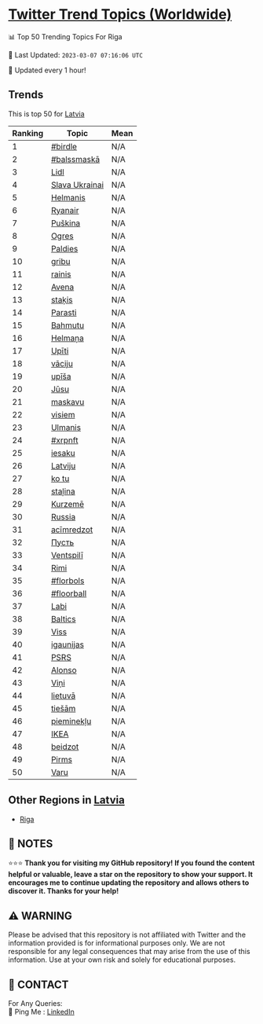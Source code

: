 [Twitter Trend Topics (Worldwide)](https://github.com/ErcinDedeoglu/Twitter-Trend-Topics)
==========


📊 Top 50 Trending Topics For Riga

📆 Last Updated: `2023-03-07 07:16:06 UTC`

🔧 Updated every 1 hour!


## Trends

This is top 50 for [Latvia](</Latvia>)

| Ranking | Topic | Mean |
| ------- | ------------ | ------------ |
| 1 | [#birdle](http://twitter.com/search?q=%23birdle) | N/A |
| 2 | [#balssmaskā](http://twitter.com/search?q=%23balssmask%c4%81) | N/A |
| 3 | [Lidl](http://twitter.com/search?q=Lidl) | N/A |
| 4 | [Slava Ukrainai](http://twitter.com/search?q=Slava+Ukrainai) | N/A |
| 5 | [Helmanis](http://twitter.com/search?q=Helmanis) | N/A |
| 6 | [Ryanair](http://twitter.com/search?q=Ryanair) | N/A |
| 7 | [Puškina](http://twitter.com/search?q=Pu%c5%a1kina) | N/A |
| 8 | [Ogres](http://twitter.com/search?q=Ogres) | N/A |
| 9 | [Paldies](http://twitter.com/search?q=Paldies) | N/A |
| 10 | [gribu](http://twitter.com/search?q=gribu) | N/A |
| 11 | [rainis](http://twitter.com/search?q=rainis) | N/A |
| 12 | [Avena](http://twitter.com/search?q=Avena) | N/A |
| 13 | [staķis](http://twitter.com/search?q=sta%c4%b7is) | N/A |
| 14 | [Parasti](http://twitter.com/search?q=Parasti) | N/A |
| 15 | [Bahmutu](http://twitter.com/search?q=Bahmutu) | N/A |
| 16 | [Helmaņa](http://twitter.com/search?q=Helma%c5%86a) | N/A |
| 17 | [Upīti](http://twitter.com/search?q=Up%c4%abti) | N/A |
| 18 | [vāciju](http://twitter.com/search?q=v%c4%81ciju) | N/A |
| 19 | [upīša](http://twitter.com/search?q=up%c4%ab%c5%a1a) | N/A |
| 20 | [Jūsu](http://twitter.com/search?q=J%c5%absu) | N/A |
| 21 | [maskavu](http://twitter.com/search?q=maskavu) | N/A |
| 22 | [visiem](http://twitter.com/search?q=visiem) | N/A |
| 23 | [Ulmanis](http://twitter.com/search?q=Ulmanis) | N/A |
| 24 | [#xrpnft](http://twitter.com/search?q=%23xrpnft) | N/A |
| 25 | [iesaku](http://twitter.com/search?q=iesaku) | N/A |
| 26 | [Latviju](http://twitter.com/search?q=Latviju) | N/A |
| 27 | [ko tu](http://twitter.com/search?q=ko+tu) | N/A |
| 28 | [staļina](http://twitter.com/search?q=sta%c4%bcina) | N/A |
| 29 | [Kurzemē](http://twitter.com/search?q=Kurzem%c4%93) | N/A |
| 30 | [Russia](http://twitter.com/search?q=Russia) | N/A |
| 31 | [acīmredzot](http://twitter.com/search?q=ac%c4%abmredzot) | N/A |
| 32 | [Пусть](http://twitter.com/search?q=%d0%9f%d1%83%d1%81%d1%82%d1%8c) | N/A |
| 33 | [Ventspilī](http://twitter.com/search?q=Ventspil%c4%ab) | N/A |
| 34 | [Rimi](http://twitter.com/search?q=Rimi) | N/A |
| 35 | [#florbols](http://twitter.com/search?q=%23florbols) | N/A |
| 36 | [#floorball](http://twitter.com/search?q=%23floorball) | N/A |
| 37 | [Labi](http://twitter.com/search?q=Labi) | N/A |
| 38 | [Baltics](http://twitter.com/search?q=Baltics) | N/A |
| 39 | [Viss](http://twitter.com/search?q=Viss) | N/A |
| 40 | [igaunijas](http://twitter.com/search?q=igaunijas) | N/A |
| 41 | [PSRS](http://twitter.com/search?q=PSRS) | N/A |
| 42 | [Alonso](http://twitter.com/search?q=Alonso) | N/A |
| 43 | [Viņi](http://twitter.com/search?q=Vi%c5%86i) | N/A |
| 44 | [lietuvā](http://twitter.com/search?q=lietuv%c4%81) | N/A |
| 45 | [tiešām](http://twitter.com/search?q=tie%c5%a1%c4%81m) | N/A |
| 46 | [pieminekļu](http://twitter.com/search?q=pieminek%c4%bcu) | N/A |
| 47 | [IKEA](http://twitter.com/search?q=IKEA) | N/A |
| 48 | [beidzot](http://twitter.com/search?q=beidzot) | N/A |
| 49 | [Pirms](http://twitter.com/search?q=Pirms) | N/A |
| 50 | [Varu](http://twitter.com/search?q=Varu) | N/A |



## Other Regions in [Latvia](</Latvia>)

* [Riga](</Latvia/Riga.md>)



## 📝 NOTES

⭐⭐⭐ **Thank you for visiting my GitHub repository! If you found the content helpful or valuable, leave a star on the repository to show your support. It encourages me to continue updating the repository and allows others to discover it. Thanks for your help!**


## ⚠️ WARNING

Please be advised that this repository is not affiliated with Twitter and the information provided is for informational purposes only. We are not responsible for any legal consequences that may arise from the use of this information. Use at your own risk and solely for educational purposes.


## 📨 CONTACT

 For Any Queries:  
            🏓 Ping Me : [LinkedIn](https://www.linkedin.com/in/ercindedeoglu/)
